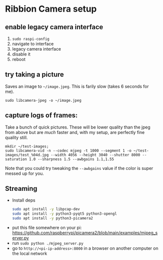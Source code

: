 # Ribbion Camera setup

## enable legacy camera interface

1. `sudo raspi-config`
2. navigate to interface
3. legacy camera interface
4. disable it
5. reboot

## try taking a picture

Saves an image to `~/image.jpeg`. This is farily slow (takes 6 seconds for me).

```
sudo libcamera-jpeg -o ~/image.jpeg
```

## capture logs of frames:

Take a bunch of quick pictures. These will be lower quality than the jpeg from above but are _much_ faster and, with my setup, are perfectly fine quality still.

```
mkdir ~/test-images;
sudo libcamera-vid -n --codec mjpeg -t 1000 --segment 1 -o ~/test-images/test_%04d.jpg --width 4056 --height 3040 --shutter 8000 --saturation 1.0 --sharpness 1.5 --awbgains 1.1,1.55
```

Note that you could try tweaking the `--awbgains` value if the color is super messed up for you.

## Streaming

- Install deps
  ```bash
  sudo apt install -y libpcap-dev
  sudo apt install -y python3-pyqt5 python3-opengl
  sudo apt install -y python3-picamera2
  
  ```
- put this file somewhere on your pi: https://github.com/raspberrypi/picamera2/blob/main/examples/mjpeg_server.py
- run `sudo python ./mjpeg_server.py`
- go to `http://<pi-ip-address>:8000` in a browser on another computer on the local network


